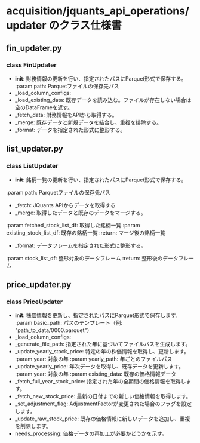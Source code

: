 # acquisition/jquants_api_operations/updater のクラス仕様書

## fin_updater.py

### class FinUpdater
- __init__: 財務情報の更新を行い、指定されたパスにParquet形式で保存する。
:param path: Parquetファイルの保存先パス
- _load_column_configs: 
- _load_existing_data: 既存データを読み込む。ファイルが存在しない場合は空のDataFrameを返す。
- _fetch_data: 財務情報をAPIから取得する。
- _merge: 既存データと新規データを結合し、重複を排除する。
- _format: データを指定された形式に整形する。

## list_updater.py

### class ListUpdater
- __init__: 銘柄一覧の更新を行い、指定されたパスにParquet形式で保存する。

:param path: Parquetファイルの保存先パス
- _fetch: JQuants APIからデータを取得する
- _merge: 取得したデータと既存のデータをマージする。

:param fetched_stock_list_df: 取得した銘柄一覧
:param existing_stock_list_df: 既存の銘柄一覧
:return: マージ後の銘柄一覧
- _format: データフレームを指定された形式に整形する。

:param stock_list_df: 整形対象のデータフレーム
:return: 整形後のデータフレーム

## price_updater.py

### class PriceUpdater
- __init__: 株価情報を更新し、指定されたパスにParquet形式で保存します。
:param basic_path: パスのテンプレート（例: "path_to_data/0000.parquet"）
- _load_column_configs: 
- _generate_file_path: 指定された年に基づいてファイルパスを生成します。
- _update_yearly_stock_price: 特定の年の株価情報を取得し、更新します。
:param year: 対象の年
:param yearly_path: 年ごとのファイルパス
- _update_yearly_price: 年次データを取得し、既存データを更新します。
:param year: 対象の年
:param existing_data: 既存の価格情報データ
- _fetch_full_year_stock_price: 指定された年の全期間の価格情報を取得します。
- _fetch_new_stock_price: 最新の日付までの新しい価格情報を取得します。
- _set_adjustment_flag: AdjustmentFactorが変更された場合のフラグを設定します。
- _update_raw_stock_price: 既存の価格情報に新しいデータを追加し、重複を削除します。
- needs_processing: 価格データの再加工が必要かどうかを示す。

